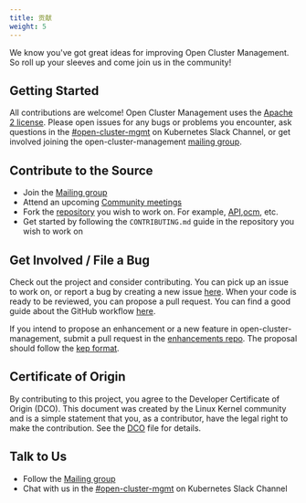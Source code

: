 ```yaml
---
title: 贡献
weight: 5
---
```


We know you've got great ideas for improving Open Cluster Management. So roll up your sleeves and come join us in the community!

## Getting Started

All contributions are welcome! Open Cluster Management uses the [Apache 2 license](https://www.apache.org/licenses/LICENSE-2.0). Please open issues for any bugs or problems you encounter, ask questions in the [#open-cluster-mgmt](https://kubernetes.slack.com/channels/open-cluster-mgmt) on Kubernetes Slack Channel, or get involved joining the open-cluster-management [mailing group](https://groups.google.com/g/open-cluster-management).

## Contribute to the Source

- Join the [Mailing group](https://groups.google.com/g/open-cluster-management)
- Attend an upcoming [Community meetings](https://github.com/open-cluster-management-io/community/projects/1)
- Fork the [repository](https://github.com/open-cluster-management-io) you wish to work on. For example, [API](https://github.com/open-cluster-management-io/api),[ocm](https://github.com/open-cluster-management-io/ocm), etc.
- Get started by following the `CONTRIBUTING.md` guide in the repository you wish to work on

## Get Involved / File a Bug

Check out the project and consider contributing. You can pick up an issue to work on, or report a bug by creating a new issue [here](https://github.com/open-cluster-management-io/community/issues). When your code is ready to be reviewed, you can propose a pull request. You can find a good guide about the GitHub workflow [here](https://git-scm.com/book/en/v2/GitHub-Contributing-to-a-Project).

If you intend to propose an enhancement or a new feature in open-cluster-management, submit a pull request in the [enhancements repo](https://github.com/open-cluster-management-io/enhancements). The proposal should follow the [kep format](https://github.com/open-cluster-management-io/enhancements/blob/main/guidelines/README.md).

## Certificate of Origin

By contributing to this project, you agree to the Developer Certificate of
Origin (DCO). This document was created by the Linux Kernel community and is a
simple statement that you, as a contributor, have the legal right to make the
contribution. See the [DCO](https://github.com/open-cluster-management-io/community/blob/main/DCO) file for details.

## Talk to Us
- Follow the [Mailing group](https://groups.google.com/g/open-cluster-management)
- Chat with us in the [#open-cluster-mgmt](https://kubernetes.slack.com/channels/open-cluster-mgmt) on Kubernetes Slack Channel
